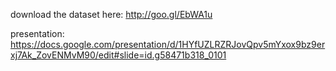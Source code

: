 download the dataset here: http://goo.gl/EbWA1u

presentation: https://docs.google.com/presentation/d/1HYfUZLRZRJovQpv5mYxox9bz9erxj7Ak_ZovENMvM90/edit#slide=id.g58471b318_0101